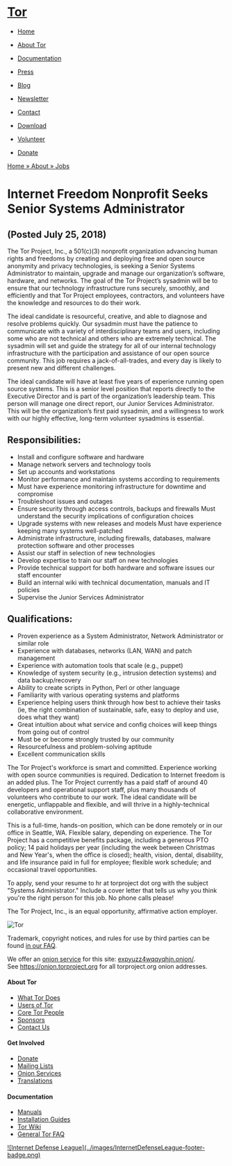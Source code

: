 # [Tor](../index.html.en)

  * [Home](../index.html.en)
  * [About Tor](../about/overview.html.en)
  * [Documentation](../docs/documentation.html.en)
  * [Press](../press/press.html.en)
  * [Blog](https://blog.torproject.org/blog/)
  * [Newsletter](https://newsletter.torproject.org)
  * [Contact](../about/contact.html.en)

  * [Download](../download/download-easy.html.en)
  * [Volunteer](../getinvolved/volunteer.html.en)
  * [Donate](../donate/donate-button.html.en)

[Home » ](../index.html.en) [About » ](../about/overview.html.en)
[Jobs](../about/jobs.html.en)

# Internet Freedom Nonprofit Seeks Senior Systems Administrator

## (Posted July 25, 2018)

The Tor Project, Inc., a 501(c)(3) nonprofit organization advancing human
rights and freedoms by creating and deploying free and open source anonymity
and privacy technologies, is seeking a Senior Systems Administrator to
maintain, upgrade and manage our organization’s software, hardware, and
networks. The goal of the Tor Project’s sysadmin will be to ensure that our
technology infrastructure runs securely, smoothly, and efficiently and that
Tor Project employees, contractors, and volunteers have the knowledge and
resources to do their work.

The ideal candidate is resourceful, creative, and able to diagnose and resolve
problems quickly. Our sysadmin must have the patience to communicate with a
variety of interdisciplinary teams and users, including some who are not
technical and others who are extremely technical. The sysadmin will set and
guide the strategy for all of our internal technology infrastructure with the
participation and assistance of our open source community. This job requires a
jack-of-all-trades, and every day is likely to present new and different
challenges.

The ideal candidate will have at least five years of experience running open
source systems. This is a senior level position that reports directly to the
Executive Director and is part of the organization’s leadership team. This
person will manage one direct report, our Junior Services Administrator. This
will be the organization’s first paid sysadmin, and a willingness to work with
our highly effective, long-term volunteer sysadmins is essential.

## Responsibilities:

  * Install and configure software and hardware
  * Manage network servers and technology tools
  * Set up accounts and workstations
  * Monitor performance and maintain systems according to requirements
  * Must have experience monitoring infrastructure for downtime and compromise
  * Troubleshoot issues and outages
  * Ensure security through access controls, backups and firewalls Must understand the security implications of configuration choices
  * Upgrade systems with new releases and models Must have experience keeping many systems well-patched
  * Administrate infrastructure, including firewalls, databases, malware protection software and other processes
  * Assist our staff in selection of new technologies
  * Develop expertise to train our staff on new technologies
  * Provide technical support for both hardware and software issues our staff encounter
  * Build an internal wiki with technical documentation, manuals and IT policies
  * Supervise the Junior Services Administrator

## Qualifications:

  * Proven experience as a System Administrator, Network Administrator or similar role
  * Experience with databases, networks (LAN, WAN) and patch management
  * Experience with automation tools that scale (e.g., puppet)
  * Knowledge of system security (e.g., intrusion detection systems) and data backup/recovery
  * Ability to create scripts in Python, Perl or other language
  * Familiarity with various operating systems and platforms
  * Experience helping users think through how best to achieve their tasks (ie, the right combination of sustainable, safe, easy to deploy and use, does what they want)
  * Great intuition about what service and config choices will keep things from going out of control
  * Must be or become strongly trusted by our community
  * Resourcefulness and problem-solving aptitude
  * Excellent communication skills 

The Tor Project's workforce is smart and committed. Experience working with
open source communities is required. Dedication to Internet freedom is an
added plus. The Tor Project currently has a paid staff of around 40 developers
and operational support staff, plus many thousands of volunteers who
contribute to our work. The ideal candidate will be energetic, unflappable and
flexible, and will thrive in a highly-technical collaborative environment.

This is a full-time, hands-on position, which can be done remotely or in our
office in Seattle, WA. Flexible salary, depending on experience. The Tor
Project has a competitive benefits package, including a generous PTO policy;
14 paid holidays per year (including the week between Christmas and New
Year's, when the office is closed); health, vision, dental, disability, and
life insurance paid in full for employee; flexible work schedule; and
occasional travel opportunities.

To apply, send your resume to hr at torproject dot org with the subject
"Systems Administrator." Include a cover letter that tells us why you think
you're the right person for this job. No phone calls please!

The Tor Project, Inc., is an equal opportunity, affirmative action employer.

![Tor](../images/onion.jpg)

Trademark, copyright notices, and rules for use by third parties can be found
[in our FAQ](../docs/trademark-faq.html.en).

We offer an [onion service](https://www.torproject.org/docs/hidden-services)
for this site: [expyuzz4wqqyqhjn.onion/](http://expyuzz4wqqyqhjn.onion/).  
See <https://onion.torproject.org> for all torproject.org onion addresses.

#### About Tor

  * [What Tor Does](../about/overview.html.en)
  * [Users of Tor](../about/torusers.html.en)
  * [Core Tor People](../about/corepeople.html.en)
  * [Sponsors](../about/sponsors.html.en)
  * [Contact Us](../about/contact.html.en)

#### Get Involved

  * [Donate](../donate/donate-foot.html.en)
  * [Mailing Lists](../docs/documentation.html.en#MailingLists)
  * [Onion Services](../docs/onion-services.html.en)
  * [Translations](../getinvolved/translation.html.en)

#### Documentation

  * [Manuals](../docs/tor-manual.html.en)
  * [Installation Guides](../docs/documentation.html.en)
  * [Tor Wiki](https://trac.torproject.org/projects/tor/wiki/)
  * [General Tor FAQ](../docs/faq.html.en)

[![Internet Defense League](../images/InternetDefenseLeague-footer-
badge.png)](https://internetdefenseleague.org/)

